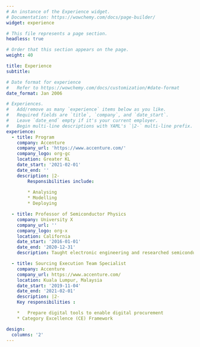 ```yaml
---
# An instance of the Experience widget.
# Documentation: https://wowchemy.com/docs/page-builder/
widget: experience

# This file represents a page section.
headless: true

# Order that this section appears on the page.
weight: 40

title: Experience
subtitle:

# Date format for experience
#   Refer to https://wowchemy.com/docs/customization/#date-format
date_format: Jan 2006

# Experiences.
#   Add/remove as many `experience` items below as you like.
#   Required fields are `title`, `company`, and `date_start`.
#   Leave `date_end` empty if it's your current employer.
#   Begin multi-line descriptions with YAML's `|2-` multi-line prefix.
experience:
  - title: Program
    company: Accenture
    company_url: 'https://www.accenture.com/'
    company_logo: org-gc
    location: Greater KL
    date_start: '2021-02-01'
    date_end: ''
    description: |2-
        Responsibilities include:
        
        * Analysing
        * Modelling
        * Deploying

  - title: Professor of Semiconductor Physics
    company: University X
    company_url: ''
    company_logo: org-x
    location: California
    date_start: '2016-01-01'
    date_end: '2020-12-31'
    description: Taught electronic engineering and researched semiconductor physics.

  - title: Sourcing Execution Team Specialist
    company: Accenture
    company_url: https://www.accenture.com/
    location: Kuala Lumpur, Malaysia
    date_start: '2019-11-04'
    date_end: '2021-02-01'
    description: |2-
    Key responsibilities :

    *	Prepare digital tools to enable digital procurement
    * Category Excellence (CE) Framework

design:
  columns: '2'
---
```

